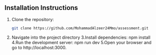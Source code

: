## Installation Instructions

1. Clone the repository:
   ```bash
   git clone https://github.com/MohammadAlzeer24Mmo/assessment.git
2. Navigate into the project directory
3.Install dependencies:
npm install
4.Run the development server:
npm run dev
5.Open your browser and go to http://localhost:3000.


